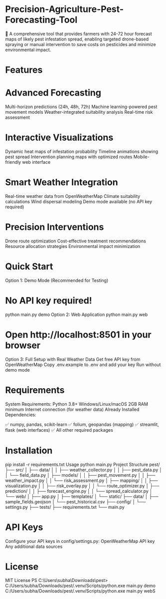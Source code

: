# Precision-Agriculture-Pest-Forecasting-Tool
🌾 A comprehensive tool that provides farmers with 24-72 hour forecast maps of likely pest infestation spread, enabling targeted drone-based spraying or manual intervention to save costs on pesticides and minimize environmental impact.

# Features
# Advanced Forecasting

Multi-horizon predictions (24h, 48h, 72h)
Machine learning-powered pest movement models
Weather-integrated suitability analysis
Real-time risk assessment
# Interactive Visualizations

Dynamic heat maps of infestation probability
Timeline animations showing pest spread
Intervention planning maps with optimized routes
Mobile-friendly web interface
#  Smart Weather Integration

Real-time weather data from OpenWeatherMap
Climate suitability calculations
Wind dispersal modeling
Demo mode available (no API key required)
# Precision Interventions

Drone route optimization
Cost-effective treatment recommendations
Resource allocation strategies
Environmental impact minimization
# Quick Start
Option 1: Demo Mode (Recommended for Testing)
# No API key required!
python main.py demo
Option 2: Web Application
python main.py web
# Open http://localhost:8501 in your browser
Option 3: Full Setup with Real Weather Data
Get free API key from OpenWeatherMap
Copy .env.example to .env and add your key
Run without demo mode
# Requirements
System Requirements:
Python 3.8+
Windows/Linux/macOS
2GB RAM minimum
Internet connection (for weather data)
Already Installed Dependencies:

✅ numpy, pandas, scikit-learn
✅ folium, geopandas (mapping)
✅ streamlit, flask (web interfaces)
✅ All other required packages
# Installation
pip install -r requirements.txt
Usage
python main.py
Project Structure
pest/
├── src/
│   ├── data/
│   │   ├── weather_collector.py
│   │   ├── pest_data.py
│   │   └── field_data.py
│   ├── models/
│   │   ├── pest_movement.py
│   │   ├── weather_impact.py
│   │   └── risk_assessment.py
│   ├── mapping/
│   │   ├── visualization.py
│   │   ├── risk_overlay.py
│   │   └── route_optimizer.py
│   ├── prediction/
│   │   ├── forecast_engine.py
│   │   └── spread_calculator.py
│   └── web/
│       ├── app.py
│       ├── templates/
│       └── static/
├── data/
│   ├── sample_fields.geojson
│   └── pest_historical.csv
├── config/
│   └── settings.py
├── tests/
├── requirements.txt
└── main.py
# API Keys
Configure your API keys in config/settings.py:
OpenWeatherMap API key
Any additional data sources
# License
MIT License PS C:\Users\subha\Downloads\pest> C:/Users/subha/Downloads/pest/.venv/Scripts/python.exe main.py demo C:/Users/subha/Downloads/pest/.venv/Scripts/python.exe main.py webS
